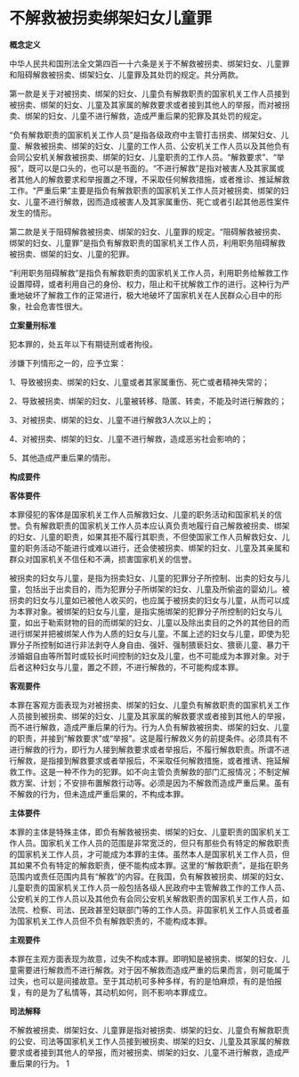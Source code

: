 # 不解救被拐卖绑架妇女儿童罪

 

**概念定义**

中华人民共和国刑法全文第四百一十六条是关于不解救被拐卖、绑架妇女、儿童罪和阻碍解救被拐卖、绑架妇女、儿童罪及其处罚的规定。共分两款。

第一款是关于对被拐卖、绑架的妇女、儿童负有解救职责的国家机关工作人员接到被拐卖、绑架的妇女、儿童及其家属的解救要求或者接到其他人的举报，而对被拐卖、绑架的妇女、儿童不进行解救，造成严重后果的犯罪及其处罚的规定。

“负有解救职责的国家机关工作人员”是指各级政府中主管打击拐卖、绑架妇女、儿童、解救被拐卖、绑架的妇女、儿童的工作人员、公安机关工作人员以及其他负有会同公安机关解救被拐卖、绑架的妇女、儿童职责的工作人员。“解救要求”、“举报”，既可以是口头的，也可以是书面的。“不进行解救”是指对被害人及其家属或者其他人的解救要求和举报置之不理，不采取任何解救措施，或者推诊、推延解救工作。“严重后果”主要是指负有解救职责的国家机关工作人员对被拐卖、绑架的妇女、儿童不进行解救，因而造成被害人及其家属重伤、死亡或者引起其他恶性案件发生的情形。

第二款是关于阻碍解救被拐卖、绑架的妇女、儿童罪的规定。“阻碍解救被拐卖、绑架的妇女、儿童罪”是指负有解救职责的国家机关工作人员，利用职务阻碍解救被拐卖、绑架的妇女、儿童的犯罪。

“利用职务阻碍解救”是指负有解救职责的国家机关工作人员，利用职务给解救工作设置障碍，或者利用自己的身份、权力，阻止和干扰解救工作的进行。这种行为严重地破坏了解救工作的正常进行，极大地破坏了国家机关在人民群众心目中的形象，社会危害性很大。

**立案量刑标准**

犯本罪的，处五年以下有期徒刑或者拘役。

涉嫌下列情形之一的，应予立案：

1、导致被拐卖、绑架的妇女、儿童或者其家属重伤、死亡或者精神失常的；

2、导致被拐卖、绑架的妇女、儿童被转移、隐匿、转卖，不能及时进行解救的；

3、对被拐卖、绑架的妇女、儿童不进行解救3人次以上的；

4、对被拐卖、绑架的妇女、儿童不进行解救，造成恶劣社会影响的；

5、其他造成严重后果的情形。

 

**构成要件**

**客体要件**

本罪侵犯的客体是国家机关工作人员解救妇女、儿童的职务活动和国家机关的信誉。负有解救职责的国家机关工作人员本应认真负责地履行自己解救被拐卖、绑架的妇女、儿童的职责，如果其拒不履行其职责，不但使国家工作人员解救妇女、儿童的职务活动不能进行或难以进行，还会使被拐卖、绑架的妇女、儿童及其亲属和群众对国家机关不信任和不满，损害国家机关的信誉。

被拐卖的妇女与儿童，是指为拐卖妇女、儿童的犯罪分子所控制、出卖的妇女与儿童，包括出于出卖目的，而为犯罪分子所绑架的妇女、儿童及所偷盗的婴幼儿。被拐卖的妇女与儿童如已被他人收买的，也应属于被拐卖的妇女与儿童，从而可以成为本罪对象。被绑架的妇女与儿童，是指实施绑架的犯罪分子所控制的妇女与儿童，如出于勒索财物的目的而绑架的妇女、儿童以及除出卖目的之外的其他目的而进行绑架并把被绑架人作为人质的妇女与儿童。不属上述的妇女与儿童，即使为犯罪分子所控制如进行非法剥夺人身自由、强奸、强制猥亵妇女、猥亵儿童、暴力干涉婚姻自由等所暂时或较长时间控制的妇女及儿童，也不可能成为本罪对象。对于后者这种妇女与儿童，置之不顾，不进行解救的，不可能构成本罪。

**客观要件**

本罪在客观方面表现为对被拐卖、绑架的妇女、儿童负有解救职责的国家机关工作人员接到被拐卖、绑架的妇女、儿童及其家属的解救要求或者接到其他人的举报，而不进行解救，造成严重后果的行为。行为人负有解救被拐卖、绑架的妇女、儿童的职责，并接到“解救要求”或“举报”。这是履行解救义务的前提条件。必须具有不进行解救的行为，即行为人接到解救要求或者举报后，不履行解救职责。所谓不进行解救，是指接到解救要求或者举报后，不采取任何解救措施，或者推诱、拖延解救工作。这是一种不作为的犯罪。如不向主管负责解救的部门汇报情况；不制定解救方案、计划；不安排布置解救行动等。必须是因为不解救而造成严重后果。虽有不解救的行为，但未造成严重后果的，不构成本罪。

**主体要件**

本罪的主体是特殊主体，即负有解救被拐卖、绑架的妇女、儿童职责的国家机关工作人员。国家机关工作人员的范围是非常宽泛的，但只有那些负有特定的解救职责的国家机关工作人员，才可能成为本罪的主体。虽然本人是国家机关工作人员，但其如果不负有特定的解救职责，便不能构成本罪。这里的“解救职责”，是指在职务范围内或责任范围内具有“解救”的内容。在我国，负有解救被拐卖、绑架的妇女、儿童职责的国家机关工作人员一般包括各级人民政府中主管解救工作的工作人员、公安机关的工作人员以及其他负有会同公安机关解救职责的国家机关工作人员，如法院、检察、司法、民政甚至妇联部门等的工作人员。非国家机关工作人员或者虽为国家机关工作人员但不负有解救职责的，不能构成本罪。

**主观要件**

本罪在主观方面表现为故意，过失不构成本罪。即明知是被拐卖、绑架的妇女、儿童需要进行解救而不进行解救。对于因不解救而造成严重的后果而言，则可能属于过失，也可以是间接故意。至于其动机可多种多样，有的是怕麻烦，有的是怕报复，有的是为了私情等，其动机如何，则不影响本罪成立。

**司法解释**

不解救被拐卖、绑架妇女、儿童罪是指对被拐卖、绑架的妇女、儿童负有解救职责的公安、司法等国家机关工作人员接到被拐卖、绑架的妇女、儿童及其家属的解救要求或者接到其他人的举报，而对被拐卖、绑架的妇女、儿童不进行解救，造成严重后果的行为。 1
